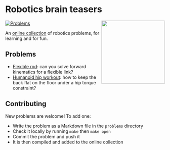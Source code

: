 # Robotics brain teasers

<img src="https://github.com/user-attachments/assets/efbdcf1f-2fdb-491d-9897-ffaee07e9be6" height=200 align="right">

[![Problems](https://img.shields.io/github/actions/workflow/status/stephane-caron/robotics-brain-teasers/gh-pages.yml?branch=main&label=problems)](https://stephane-caron.github.io/robotics-brain-teasers/)

An [online collection](https://stephane-caron.github.io/robotics-brain-teasers/) of robotics problems, for learning and for fun.

## Problems

- [Flexible rod](https://stephane-caron.github.io/robotics-brain-teasers/problems/flexible_rod.pdf): can you solve forward kinematics for a flexible link?
- [Humanoid hip workout](https://stephane-caron.github.io/robotics-brain-teasers/problems/humanoid_hip_workout.pdf): how to keep the back flat on the floor under a hip torque constraint?

## Contributing

New problems are welcome! To add one:

- Write the problem as a Markdown file in the `problems` directory
- Check it locally by running `make` then `make open`
- Commit the problem and push it
- It is then compiled and added to the online collection

